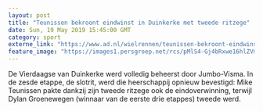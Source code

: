 ```yaml
---
layout: post
title: "Teunissen bekroont eindwinst in Duinkerke met tweede ritzege"
date: Sun, 19 May 2019 15:45:00 GMT
category: sport
externe_link: "https://www.ad.nl/wielrennen/teunissen-bekroont-eindwinst-in-duinkerke-met-tweede-ritzege~acf90ff4/"
feature_image: "https://images1.persgroep.net/rcs/pMlS4-Gj4bRxwe16hlZVmT8dNJs/diocontent/148748826/_fitwidth/400/?appId=21791a8992982cd8da851550a453bd7f&quality=0.7"
---
```


De Vierdaagse van Duinkerke werd volledig beheerst door Jumbo-Visma. In de zesde etappe, de slotrit, werd die heerschappij opnieuw bevestigd: Mike Teunissen pakte dankzij zijn tweede ritzege ook de eindoverwinning, terwijl Dylan Groenewegen (winnaar van de eerste drie etappes) tweede werd.
